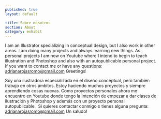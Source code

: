 ```yaml
---
published: true
layout: default

title: Sobre nosotros
section: About
category: exhibit
---
```


I am an Illustrator specializing in conceptual design, but I also work in other areas. I am doing many projects and always learning new things. As personal projects I am now on Youtube where I intend to begin to teach illustration and Photoshop and also with an autopublicable personal project.
If you want to contact me or have any questions: <a href="mailto:adrianarojasromo@gmail.com">adrianarojasromo@gmail.com</a>
Greetings!

Soy una ilustradora especializada en el diseño conceptual, pero también trabajo en otros ámbitos. Estoy haciendo muchos proyectos y siempre aprendiendo cosas nuevas. Como proyectos personales ahora me encuentro en Youtube donde tengo la intención de empezar a dar clases de ilustración y Photoshop y además con un proyecto personal autopublicable. 
Si quieres contactar conmigo o tienes alguna pregunta: <a href="mailto:adrianarojasromo@gmail.com">adrianarojasromo@gmail.com</a>
Un saludo!
